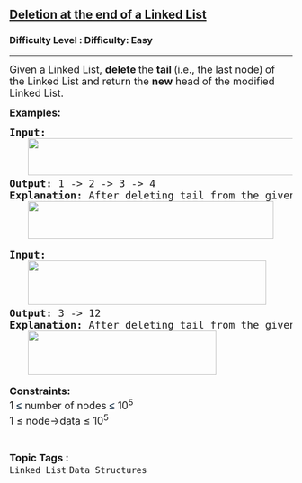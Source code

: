 <h2><a href="https://www.geeksforgeeks.org/problems/deletion-at-the-end-of-a-linked-list/1?page=1&category=Linked%20List&difficulty=Easy&status=unsolved&sortBy=submissions">Deletion at the end of a Linked List</a></h2><h3>Difficulty Level : Difficulty: Easy</h3><hr><div class="problems_problem_content__Xm_eO"><p><span style="font-size: 18px;"><span style="font-size: 18px;">Given a Linked List, </span><strong style="font-size: 18px;">delete </strong><span style="font-size: 18px;">the <strong>tail </strong>(i.e., the last node)</span><strong style="font-size: 18px;"> </strong><span style="font-size: 18px;">of the Linked List and return the </span><strong style="font-size: 18px;">new</strong><span style="font-size: 18px;"> head of the modified Linked List.</span><br></span></p>
<p><span style="font-size: 18px;"><strong>Examples:</strong></span></p>
<pre><span style="font-size: 18px;"><strong>Input:</strong><br>   <img src="https://media.geeksforgeeks.org/img-practice/prod/addEditProblem/909654/Web/Other/blobid2_1755947119.webp" width="497" height="66"><br><strong>Output: </strong>1 -&gt; 2 -&gt; 3 -&gt; 4<br><strong>Explanation:</strong> After deleting tail from the given linked list, we'll be left with just 1 -&gt; 2 -&gt; 3 -&gt; 4.<br>   <img src="https://media.geeksforgeeks.org/img-practice/prod/addEditProblem/909654/Web/Other/blobid3_1755947241.webp" width="437" height="67"></span>
</pre>
<pre><span style="font-size: 18px;"><strong>Input:</strong><br>   <img src="https://media.geeksforgeeks.org/img-practice/prod/addEditProblem/909654/Web/Other/blobid0_1755945539.webp" width="424" height="79"><br><strong>Output: </strong>3 -&gt;<strong> </strong>12<br><strong>Explanation:</strong> After deleting tail from the given linked list, we'll be left with just 3 -&gt; 12.<br>   <img src="https://media.geeksforgeeks.org/img-practice/prod/addEditProblem/909654/Web/Other/blobid1_1755945555.webp" width="335" height="79"><br></span></pre>
<p><span style="font-size: 18px;"><strong>Constraints:</strong><br>1 </span><span style="background-color: #ffffff; color: #001d35; font-family: 'Google Sans', Arial, sans-serif; font-size: 18px;">≤</span><span style="font-size: 18px;">&nbsp;number of nodes&nbsp;</span><span style="background-color: #ffffff; color: #001d35; font-family: 'Google Sans', Arial, sans-serif; font-size: 18px;">≤</span><span style="font-size: 18px;"><span style="font-size: 18px;">&nbsp;10<sup>5</sup></span><br><span style="font-size: 18px;">1 ≤ node-&gt;data ≤ 10<sup>5</sup></span></span></p></div><br><p><span style=font-size:18px><strong>Topic Tags : </strong><br><code>Linked List</code>&nbsp;<code>Data Structures</code>&nbsp;